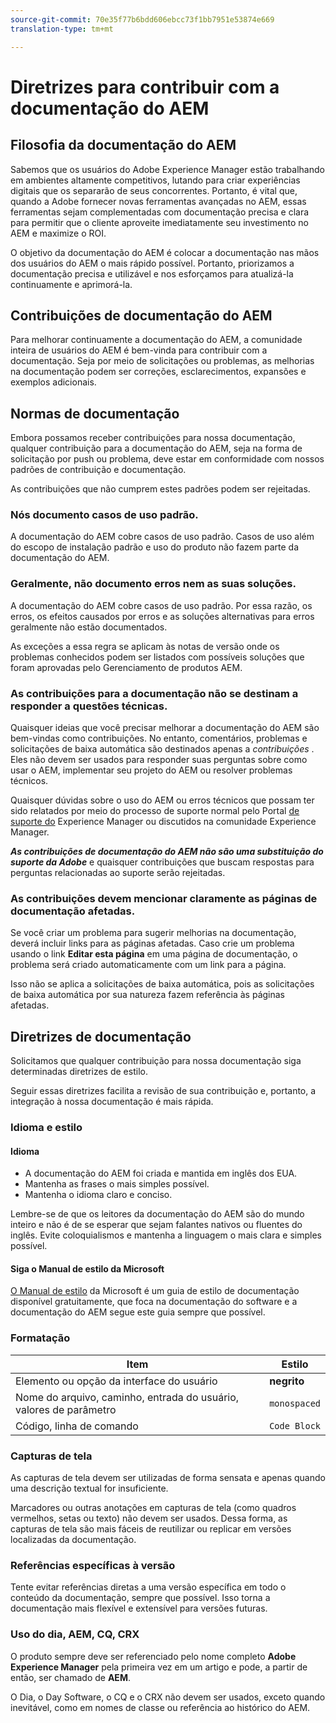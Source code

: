 ```yaml
---
source-git-commit: 70e35f77b6bdd606ebcc73f1bb7951e53874e669
translation-type: tm+mt

---
```

# Diretrizes para contribuir com a documentação do AEM

## Filosofia da documentação do AEM

Sabemos que os usuários do Adobe Experience Manager estão trabalhando em ambientes altamente competitivos, lutando para criar experiências digitais que os separarão de seus concorrentes. Portanto, é vital que, quando a Adobe fornecer novas ferramentas avançadas no AEM, essas ferramentas sejam complementadas com documentação precisa e clara para permitir que o cliente aproveite imediatamente seu investimento no AEM e maximize o ROI.

O objetivo da documentação do AEM é colocar a documentação nas mãos dos usuários do AEM o mais rápido possível. Portanto, priorizamos a documentação precisa e utilizável e nos esforçamos para atualizá-la continuamente e aprimorá-la.

## Contribuições de documentação do AEM

Para melhorar continuamente a documentação do AEM, a comunidade inteira de usuários do AEM é bem-vinda para contribuir com a documentação. Seja por meio de solicitações ou problemas, as melhorias na documentação podem ser correções, esclarecimentos, expansões e exemplos adicionais.

## Normas de documentação

Embora possamos receber contribuições para nossa documentação, qualquer contribuição para a documentação do AEM, seja na forma de solicitação por push ou problema, deve estar em conformidade com nossos padrões de contribuição e documentação.

As contribuições que não cumprem estes padrões podem ser rejeitadas.

### Nós documento casos de uso padrão.

A documentação do AEM cobre casos de uso padrão. Casos de uso além do escopo de instalação padrão e uso do produto não fazem parte da documentação do AEM.

### Geralmente, não documento erros nem as suas soluções.

A documentação do AEM cobre casos de uso padrão. Por essa razão, os erros, os efeitos causados por erros e as soluções alternativas para erros geralmente não estão documentados.

As exceções a essa regra se aplicam às notas de versão onde os problemas conhecidos podem ser listados com possíveis soluções que foram aprovadas pelo Gerenciamento de produtos AEM.

### As contribuições para a documentação não se destinam a responder a questões técnicas.

Quaisquer ideias que você precisar melhorar a documentação do AEM são bem-vindas como contribuições. No entanto, comentários, problemas e solicitações de baixa automática são destinados apenas a *contribuições* . Eles não devem ser usados para responder suas perguntas sobre como usar o AEM, implementar seu projeto do AEM ou resolver problemas técnicos.

Quaisquer dúvidas sobre o uso do AEM ou erros técnicos que possam ter sido relatados por meio do processo de suporte normal pelo Portal [de suporte do](https://daycare.day.com/home.html) Experience Manager ou discutidos na comunidade [](http://help-forums.adobe.com/content/adobeforums/en/experience-manager-forum/adobe-experience-manager.html)Experience Manager.

***As contribuições de documentação do AEM não são uma substituição do suporte da Adobe*** e quaisquer contribuições que buscam respostas para perguntas relacionadas ao suporte serão rejeitadas.

### As contribuições devem mencionar claramente as páginas de documentação afetadas.

Se você criar um problema para sugerir melhorias na documentação, deverá incluir links para as páginas afetadas. Caso crie um problema usando o link **Editar esta página** em uma página de documentação, o problema será criado automaticamente com um link para a página.

Isso não se aplica a solicitações de baixa automática, pois as solicitações de baixa automática por sua natureza fazem referência às páginas afetadas.

## Diretrizes de documentação

Solicitamos que qualquer contribuição para nossa documentação siga determinadas diretrizes de estilo.

Seguir essas diretrizes facilita a revisão de sua contribuição e, portanto, a integração à nossa documentação é mais rápida.

### Idioma e estilo

#### Idioma

* A documentação do AEM foi criada e mantida em inglês dos EUA.
* Mantenha as frases o mais simples possível.
* Mantenha o idioma claro e conciso.

Lembre-se de que os leitores da documentação do AEM são do mundo inteiro e não é de se esperar que sejam falantes nativos ou fluentes do inglês. Evite coloquialismos e mantenha a linguagem o mais clara e simples possível.

#### Siga o Manual de estilo da Microsoft

[O Manual de estilo](https://docs.microsoft.com/en-us/style-guide/welcome/) da Microsoft é um guia de estilo de documentação disponível gratuitamente, que foca na documentação do software e a documentação do AEM segue este guia sempre que possível.

### Formatação

| Item | Estilo |
|---|---|
| Elemento ou opção da interface do usuário | **negrito** |
| Nome do arquivo, caminho, entrada do usuário, valores de parâmetro | `monospaced` |
| Código, linha de comando | ```Code Block``` |

### Capturas de tela

As capturas de tela devem ser utilizadas de forma sensata e apenas quando uma descrição textual for insuficiente.

Marcadores ou outras anotações em capturas de tela (como quadros vermelhos, setas ou texto) não devem ser usados. Dessa forma, as capturas de tela são mais fáceis de reutilizar ou replicar em versões localizadas da documentação.

### Referências específicas à versão

Tente evitar referências diretas a uma versão específica em todo o conteúdo da documentação, sempre que possível. Isso torna a documentação mais flexível e extensível para versões futuras.

### Uso do dia, AEM, CQ, CRX

O produto sempre deve ser referenciado pelo nome completo **Adobe Experience Manager** pela primeira vez em um artigo e pode, a partir de então, ser chamado de **AEM**.

O Dia, o Day Software, o CQ e o CRX não devem ser usados, exceto quando inevitável, como em nomes de classe ou referência ao histórico do AEM.